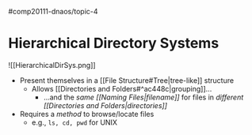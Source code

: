 #comp20111-dnaos/topic-4 
# Hierarchical Directory Systems

![[HierarchicalDirSys.png]]

- Present themselves in a [[File Structure#Tree|tree-like]] structure
	- Allows [[Directories and Folders#^ac448c|grouping]]...
		-  ...and the *same [[Naming Files|filename]]* for files in *different [[Directories and Folders|directories]]*
- Requires a *method* to browse/locate files
	- e.g., `ls, cd, pwd` for UNIX
